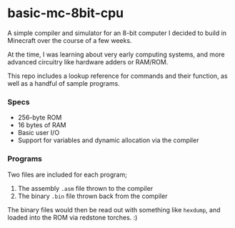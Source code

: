 # basic-mc-8bit-cpu

A simple compiler and simulator for an 8-bit computer I decided to build in Minecraft over the course of a few weeks.

At the time, I was learning about very early computing systems, and more advanced circuitry like hardware adders or RAM/ROM.

This repo includes a lookup reference for commands and their function, as well as a handful of sample programs.

### Specs
- 256-byte ROM
- 16 bytes of RAM
- Basic user I/O
- Support for variables and dynamic allocation via the compiler

### Programs
Two files are included for each program;
1. The assembly `.asm` file thrown to the compiler
2. The binary `.bin` file thrown back from the compiler

The binary files would then be read out with something like `hexdump`, and loaded into the ROM via redstone torches. :)
